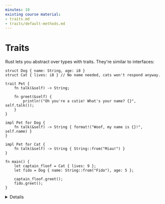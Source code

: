 ```yaml
---
minutes: 10
existing course material:
- traits.md
- traits/default-methods.md
---
```


# Traits

Rust lets you abstract over types with traits. They're similar to interfaces:

```rust,editable
struct Dog { name: String, age: i8 }
struct Cat { lives: i8 } // No name needed, cats won't respond anyway.

trait Pet {
    fn talk(&self) -> String;

    fn greet(&self) {
        println!("Oh you're a cutie! What's your name? {}", self.talk());
    }
}

impl Pet for Dog {
    fn talk(&self) -> String { format!("Woof, my name is {}!", self.name) }
}

impl Pet for Cat {
    fn talk(&self) -> String { String::from("Miau!") }
}

fn main() {
    let captain_floof = Cat { lives: 9 };
    let fido = Dog { name: String::from("Fido"), age: 5 };

    captain_floof.greet();
    fido.greet();
}
```

<details>

* A trait defines a number of methods that types must have in order to implement
  the trait.

* Traits are implemented in an `impl <trait> for <type> { .. }` block.

* Traits may specify pre-implemented (provided) methods and methods that users
  are required to implement themselves. Provided methods can rely on required
  methods. In this case, `greet` is provided, and relies on `talk`.

</details>
